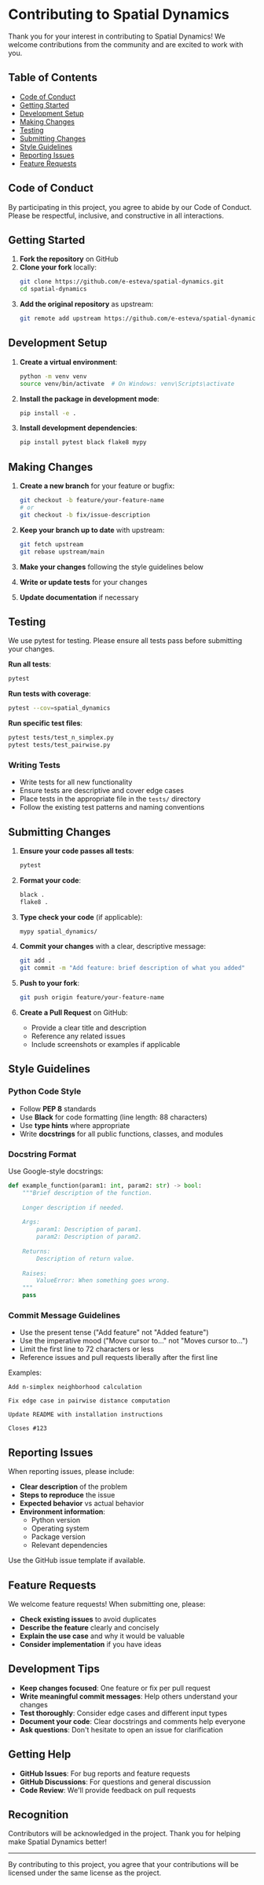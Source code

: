 # Contributing to Spatial Dynamics

Thank you for your interest in contributing to Spatial Dynamics! We welcome contributions from the community and are excited to work with you.

## Table of Contents

- [Code of Conduct](#code-of-conduct)
- [Getting Started](#getting-started)
- [Development Setup](#development-setup)
- [Making Changes](#making-changes)
- [Testing](#testing)
- [Submitting Changes](#submitting-changes)
- [Style Guidelines](#style-guidelines)
- [Reporting Issues](#reporting-issues)
- [Feature Requests](#feature-requests)

## Code of Conduct

By participating in this project, you agree to abide by our Code of Conduct. Please be respectful, inclusive, and constructive in all interactions.

## Getting Started

1. **Fork the repository** on GitHub
2. **Clone your fork** locally:
   ```bash
   git clone https://github.com/e-esteva/spatial-dynamics.git
   cd spatial-dynamics
   ```
3. **Add the original repository** as upstream:
   ```bash
   git remote add upstream https://github.com/e-esteva/spatial-dynamics.git
   ```

## Development Setup

1. **Create a virtual environment**:
   ```bash
   python -m venv venv
   source venv/bin/activate  # On Windows: venv\Scripts\activate
   ```

2. **Install the package in development mode**:
   ```bash
   pip install -e .
   ```

3. **Install development dependencies**:
   ```bash
   pip install pytest black flake8 mypy
   ```

## Making Changes

1. **Create a new branch** for your feature or bugfix:
   ```bash
   git checkout -b feature/your-feature-name
   # or
   git checkout -b fix/issue-description
   ```

2. **Keep your branch up to date** with upstream:
   ```bash
   git fetch upstream
   git rebase upstream/main
   ```

3. **Make your changes** following the style guidelines below

4. **Write or update tests** for your changes

5. **Update documentation** if necessary

## Testing

We use pytest for testing. Please ensure all tests pass before submitting your changes.

**Run all tests**:
```bash
pytest
```

**Run tests with coverage**:
```bash
pytest --cov=spatial_dynamics
```

**Run specific test files**:
```bash
pytest tests/test_n_simplex.py
pytest tests/test_pairwise.py
```

### Writing Tests

- Write tests for all new functionality
- Ensure tests are descriptive and cover edge cases
- Place tests in the appropriate file in the `tests/` directory
- Follow the existing test patterns and naming conventions

## Submitting Changes

1. **Ensure your code passes all tests**:
   ```bash
   pytest
   ```

2. **Format your code**:
   ```bash
   black .
   flake8 .
   ```

3. **Type check your code** (if applicable):
   ```bash
   mypy spatial_dynamics/
   ```

4. **Commit your changes** with a clear, descriptive message:
   ```bash
   git add .
   git commit -m "Add feature: brief description of what you added"
   ```

5. **Push to your fork**:
   ```bash
   git push origin feature/your-feature-name
   ```

6. **Create a Pull Request** on GitHub:
   - Provide a clear title and description
   - Reference any related issues
   - Include screenshots or examples if applicable

## Style Guidelines

### Python Code Style

- Follow **PEP 8** standards
- Use **Black** for code formatting (line length: 88 characters)
- Use **type hints** where appropriate
- Write **docstrings** for all public functions, classes, and modules

### Docstring Format

Use Google-style docstrings:

```python
def example_function(param1: int, param2: str) -> bool:
    """Brief description of the function.
    
    Longer description if needed.
    
    Args:
        param1: Description of param1.
        param2: Description of param2.
    
    Returns:
        Description of return value.
    
    Raises:
        ValueError: When something goes wrong.
    """
    pass
```

### Commit Message Guidelines

- Use the present tense ("Add feature" not "Added feature")
- Use the imperative mood ("Move cursor to..." not "Moves cursor to...")
- Limit the first line to 72 characters or less
- Reference issues and pull requests liberally after the first line

Examples:
```
Add n-simplex neighborhood calculation

Fix edge case in pairwise distance computation

Update README with installation instructions

Closes #123
```

## Reporting Issues

When reporting issues, please include:

- **Clear description** of the problem
- **Steps to reproduce** the issue
- **Expected behavior** vs actual behavior
- **Environment information**:
  - Python version
  - Operating system
  - Package version
  - Relevant dependencies

Use the GitHub issue template if available.

## Feature Requests

We welcome feature requests! When submitting one, please:

- **Check existing issues** to avoid duplicates
- **Describe the feature** clearly and concisely
- **Explain the use case** and why it would be valuable
- **Consider implementation** if you have ideas

## Development Tips

- **Keep changes focused**: One feature or fix per pull request
- **Write meaningful commit messages**: Help others understand your changes
- **Test thoroughly**: Consider edge cases and different input types
- **Document your code**: Clear docstrings and comments help everyone
- **Ask questions**: Don't hesitate to open an issue for clarification

## Getting Help

- **GitHub Issues**: For bug reports and feature requests
- **GitHub Discussions**: For questions and general discussion
- **Code Review**: We'll provide feedback on pull requests

## Recognition

Contributors will be acknowledged in the project. Thank you for helping make Spatial Dynamics better!

---

By contributing to this project, you agree that your contributions will be licensed under the same license as the project.
